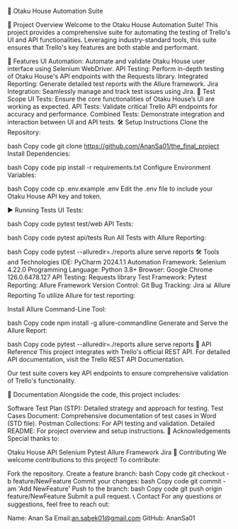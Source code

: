📑 Otaku House Automation Suite

📌 Project Overview
Welcome to the Otaku House Automation Suite! This project provides a comprehensive suite for automating the testing of Trello's UI and API functionalities. Leveraging industry-standard tools, this suite ensures that Trello's key features are both stable and performant.

🔑 Features
UI Automation: Automate and validate Otaku House user interface using Selenium WebDriver.
API Testing: Perform in-depth testing of Otaku House's API endpoints with the Requests library.
Integrated Reporting: Generate detailed test reports with the Allure framework.
Jira Integration: Seamlessly manage and track test issues using Jira.
🎯 Test Scope
UI Tests: Ensure the core functionalities of Otaku House’s UI are working as expected.
API Tests: Validate critical Trello API endpoints for accuracy and performance.
Combined Tests: Demonstrate integration and interaction between UI and API tests.
🛠 Setup Instructions
Clone the Repository:

bash
Copy code
git clone https://github.com/AnanSa01/the_final_project
Install Dependencies:

bash
Copy code
pip install -r requirements.txt
Configure Environment Variables:

bash
Copy code
cp .env.example .env
Edit the .env file to include your Otaku House API key and token.

▶ Running Tests
UI Tests:

bash
Copy code
pytest test/web
API Tests:

bash
Copy code
pytest api/tests
Run All Tests with Allure Reporting:

bash
Copy code
pytest --alluredir=./reports
allure serve reports
🛠 Tools and Technologies
IDE: PyCharm 2024.1.1
Automation Framework: Selenium 4.22.0
Programming Language: Python 3.8+
Browser: Google Chrome 126.0.6478.127
API Testing: Requests library
Test Framework: Pytest
Reporting: Allure Framework
Version Control: Git
Bug Tracking: Jira
📊 Allure Reporting
To utilize Allure for test reporting:

Install Allure Command-Line Tool:

bash
Copy code
npm install -g allure-commandline
Generate and Serve the Allure Report:

bash
Copy code
pytest --alluredir=./reports
allure serve reports
🔗 API Reference
This project integrates with Trello's official REST API. For detailed API documentation, visit the Trello REST API Documentation.

Our test suite covers key API endpoints to ensure comprehensive validation of Trello's functionality.

📘 Documentation
Alongside the code, this project includes:

Software Test Plan (STP): Detailed strategy and approach for testing.
Test Cases Document: Comprehensive documentation of test cases in Word (STD file).
Postman Collections: For API testing and validation.
Detailed README: For project overview and setup instructions.
🙏 Acknowledgements
Special thanks to:

Otaku House API
Selenium
Pytest
Allure Framework
Jira
🤝 Contributing
We welcome contributions to this project! To contribute:

Fork the repository.
Create a feature branch:
bash
Copy code
git checkout -b feature/NewFeature
Commit your changes:
bash
Copy code
git commit -am 'Add NewFeature'
Push to the branch:
bash
Copy code
git push origin feature/NewFeature
Submit a pull request.
📞 Contact
For any questions or suggestions, feel free to reach out:

Name: Anan Sa
Email:an.sabek01@gmail.com
GitHub: AnanSa01
